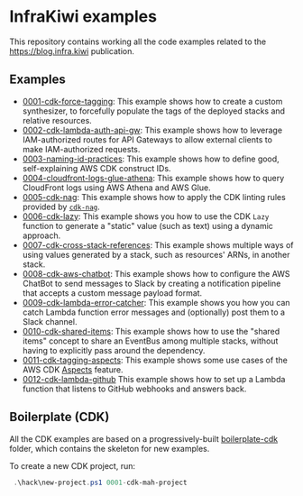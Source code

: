 # InfraKiwi examples

This repository contains working all the code examples related to the https://blog.infra.kiwi publication.

## Examples

* [0001-cdk-force-tagging](./0001-cdk-force-tagging): This example shows how to create a custom synthesizer, to forcefully populate the tags of the deployed stacks and relative resources.
* [0002-cdk-lambda-auth-api-gw](./0002-cdk-lambda-auth-api-gw): This example shows how to leverage IAM-authorized routes for API Gateways to allow external clients to make IAM-authorized requests.
* [0003-naming-id-practices](./0003-naming-id-practices): This example shows how to define good, self-explaining AWS CDK construct IDs.
* [0004-cloudfront-logs-glue-athena](./0004-cloudfront-logs-glue-athena): This example shows how to query CloudFront logs using AWS Athena and AWS Glue.
* [0005-cdk-nag](./0005-cdk-nag): This example shows how to apply the CDK linting rules provided by [`cdk-nag`](https://github.com/cdklabs/cdk-nag).
* [0006-cdk-lazy](./0006-cdk-lazy): This example shows you how to use the CDK `Lazy` function to generate a "static" value (such as text) using a dynamic approach.
* [0007-cdk-cross-stack-references](./0007-cdk-cross-stack-references): This example shows multiple ways of using values generated by a stack, such as resources' ARNs, in another stack.
* [0008-cdk-aws-chatbot](./0008-cdk-aws-chatbot): This example shows how to configure the AWS ChatBot to send messages to Slack by creating a notification pipeline that
  accepts a custom message payload format.
* [0009-cdk-lambda-error-catcher](./0009-cdk-lambda-error-catcher): This example shows you how you can catch Lambda function error messages and (optionally) post them to a Slack channel.
* [0010-cdk-shared-items](./0010-cdk-shared-items): This example shows how to use the "shared items" concept to share an EventBus among multiple stacks, without
  having to explicitly pass around the dependency.
* [0011-cdk-tagging-aspects](./0011-cdk-tagging-aspects): This example shows some use cases of the AWS CDK [Aspects](https://docs.aws.amazon.com/cdk/v2/guide/aspects.html) feature.
* [0012-cdk-lambda-github](./0012-cdk-lambda-github) This example shows how to set up a Lambda function that listens to GitHub webhooks and answers back.

## Boilerplate (CDK)

All the CDK examples are based on a progressively-built [boilerplate-cdk](./boilerplate-cdk) folder, which contains the skeleton for new examples.

To create a new CDK project, run:

```powershell
 .\hack\new-project.ps1 0001-cdk-mah-project
```